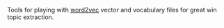 Tools for playing with [word2vec](https://code.google.com/p/word2vec/) vector
and vocabulary files for great win topic extraction.
